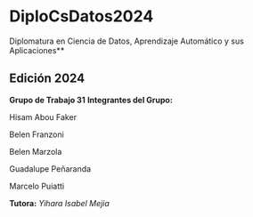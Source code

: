 # DiploCsDatos2024
Diplomatura en Ciencia de Datos, Aprendizaje Automático y sus Aplicaciones**

**Edición 2024**
---
**Grupo de Trabajo 31**
**Integrantes del Grupo:**

Hisam Abou Faker

Belen Franzoni

Belen Marzola

Guadalupe Peñaranda

Marcelo Puiatti

**Tutora:**
*Yihara Isabel Mejia*

